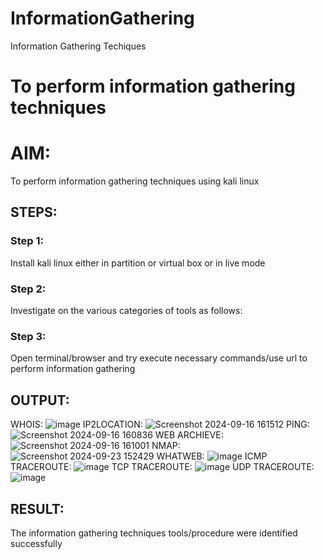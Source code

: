 # InformationGathering
Information Gathering Techiques

# To perform information gathering techniques

# AIM:

To perform information gathering techniques using kali linux 

## STEPS:

### Step 1:

Install kali linux either in partition or virtual box or in live mode

### Step 2:

Investigate on the various categories of tools as follows:

### Step 3:
Open terminal/browser and try execute necessary commands/use url to perform information gathering


## OUTPUT:
WHOIS:
![image](https://github.com/user-attachments/assets/1a0fb52f-bc5c-46f7-9468-7d2974962baf)
IP2LOCATION:
![Screenshot 2024-09-16 161512](https://github.com/user-attachments/assets/c3592887-517f-401b-bc4e-22c36ccabde9)
PING:
![Screenshot 2024-09-16 160836](https://github.com/user-attachments/assets/60bfb45d-a173-4a0b-9dd4-6facf1c395e3)
WEB ARCHIEVE:
![Screenshot 2024-09-16 161001](https://github.com/user-attachments/assets/761126bc-f6ec-4363-b3fc-347202ae81d1)
NMAP:
![Screenshot 2024-09-23 152429](https://github.com/user-attachments/assets/232b8e7a-106e-48d0-951e-d3f5f11e7243)
WHATWEB:
![image](https://github.com/user-attachments/assets/b10966fb-3cc3-4cfa-a405-b322316075d5)
ICMP TRACEROUTE:
![image](https://github.com/user-attachments/assets/b0177926-04d1-4243-a86e-0b23f2e67355)
TCP TRACEROUTE:
![image](https://github.com/user-attachments/assets/f46c33b2-4a38-4112-9494-1bf8bcb49f54)
UDP TRACEROUTE:
![image](https://github.com/user-attachments/assets/5668b0da-caa6-4a9b-bc5f-a622dfee7d06)











## RESULT:
The information gathering techniques tools/procedure were  identified successfully
